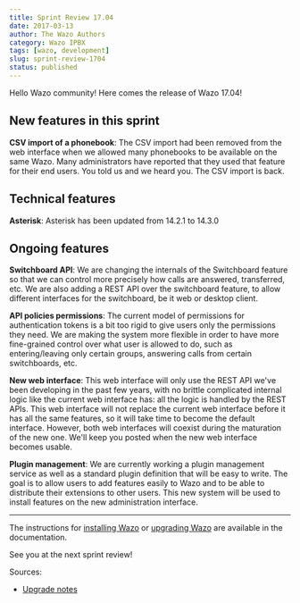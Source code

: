 ```yaml
---
title: Sprint Review 17.04
date: 2017-03-13
author: The Wazo Authors
category: Wazo IPBX
tags: [wazo, development]
slug: sprint-review-1704
status: published
---
```


Hello Wazo community! Here comes the release of Wazo 17.04!

## New features in this sprint

**CSV import of a phonebook**: The CSV import had been removed from the web interface when we allowed many phonebooks to be available on the same Wazo. Many administrators have reported that they used that feature for their end users. You told us and we heard you. The CSV import is back.

## Technical features

**Asterisk**: Asterisk has been updated from 14.2.1 to 14.3.0

## Ongoing features

**Switchboard API**: We are changing the internals of the Switchboard feature so that we can control more precisely how calls are answered, transferred, etc. We are also adding a REST API over the switchboard feature, to allow different interfaces for the switchboard, be it web or desktop client.

**API policies permissions**: The current model of permissions for authentication tokens is a bit too rigid to give users only the permissions they need. We are making the system more flexible in order to have more fine-grained control over what user is allowed to do, such as entering/leaving only certain groups, answering calls from certain switchboards, etc.

**New web interface**: This web interface will only use the REST API we've been developing in the past few years, with no brittle complicated internal logic like the current web interface has: all the logic is handled by the REST APIs. This web interface will not replace the current web interface before it has all the same features, so it will take time to become the default interface. However, both web interfaces will coexist during the maturation of the new one. We'll keep you posted when the new web interface becomes usable.

**Plugin management**: We are currently working a plugin management service as well as a standard plugin definition that will be easy to write. The goal is to allow users to add features easily to Wazo and to be able to distribute their extensions to other users. This new system will be used to install features on the new administration interface.

---

The instructions for [installing Wazo](/uc-doc/installation/install-system) or [upgrading Wazo](/uc-doc/upgrade/introduction) are available in the documentation.

See you at the next sprint review!

Sources:

- [Upgrade notes](https://wazo.readthedocs.io/en/wazo-17.04/upgrade/upgrade.html#upgrade-notes)

